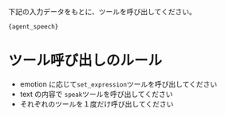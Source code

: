 下記の入力データをもとに、ツールを呼び出してください。

```
{agent_speech}
```
# ツール呼び出しのルール
- emotion に応じて`set_expression`ツールを呼び出してください
- text の内容で `speak`ツールを呼び出してください
- それぞれのツールを１度だけ呼び出してください
